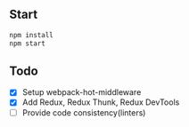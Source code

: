## Start

```bash
npm install
npm start
```

## Todo
- [x] Setup webpack-hot-middleware
- [x] Add Redux, Redux Thunk, Redux DevTools
- [ ] Provide code consistency(linters)
